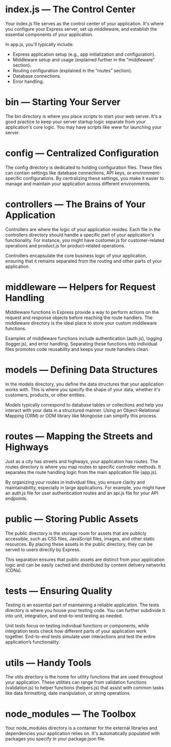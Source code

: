 # index.js — The Control Center
Your index.js file serves as the control center of your application. It's where you configure your Express server, set up middleware, and establish the essential components of your application.

In app.js, you'll typically include:

- Express application setup (e.g., app initialization and configuration).
- Middleware setup and usage (explained further in the “middleware” section).
- Routing configuration (explained in the “routes” section).
- Database connections.
- Error handling.

# bin — Starting Your Server
The bin directory is where you place scripts to start your web server. It's a good practice to keep your server startup logic separate from your application's core logic. You may have scripts like www for launching your server.

# config — Centralized Configuration
The config directory is dedicated to holding configuration files. These files can contain settings like database connections, API keys, or environment-specific configurations. By centralizing these settings, you make it easier to manage and maintain your application across different environments.

# controllers — The Brains of Your Application
Controllers are where the logic of your application resides. Each file in the controllers directory should handle a specific part of your application's functionality. For instance, you might have customer.js for customer-related operations and product.js for product-related operations.

Controllers encapsulate the core business logic of your application, ensuring that it remains separated from the routing and other parts of your application.

# middleware — Helpers for Request Handling
Middleware functions in Express provide a way to perform actions on the request and response objects before reaching the route handlers. The middleware directory is the ideal place to store your custom middleware functions.

Examples of middleware functions include authentication (auth.js), logging (logger.js), and error handling. Separating these functions into individual files promotes code reusability and keeps your route handlers clean.

# models — Defining Data Structures
In the models directory, you define the data structures that your application works with. This is where you specify the shape of your data, whether it's customers, products, or other entities.

Models typically correspond to database tables or collections and help you interact with your data in a structured manner. Using an Object-Relational Mapping (ORM) or ODM library like Mongoose can simplify this process.

# routes — Mapping the Streets and Highways
Just as a city has streets and highways, your application has routes. The routes directory is where you map routes to specific controller methods. It separates the route handling logic from the main application file (app.js).

By organizing your routes in individual files, you ensure clarity and maintainability, especially in large applications. For example, you might have an auth.js file for user authentication routes and an api.js file for your API endpoints.

# public — Storing Public Assets
The public directory is the storage room for assets that are publicly accessible, such as CSS files, JavaScript files, images, and other static resources. By placing these assets in the public directory, they can be served to users directly by Express.

This separation ensures that public assets are distinct from your application logic and can be easily cached and distributed by content delivery networks (CDNs).

# tests — Ensuring Quality
Testing is an essential part of maintaining a reliable application. The tests directory is where you house your testing code. You can further subdivide it into unit, integration, and end-to-end testing as needed.

Unit tests focus on testing individual functions or components, while integration tests check how different parts of your application work together. End-to-end tests simulate user interactions and test the entire application’s functionality.

# utils — Handy Tools
The utils directory is the home for utility functions that are used throughout your application. These utilities can range from validation functions (validation.js) to helper functions (helpers.js) that assist with common tasks like data formatting, date manipulation, or string operations.

# node_modules — The Toolbox
Your node_modules directory is a container for the external libraries and dependencies your application relies on. It's automatically populated with packages you specify in your package.json file.